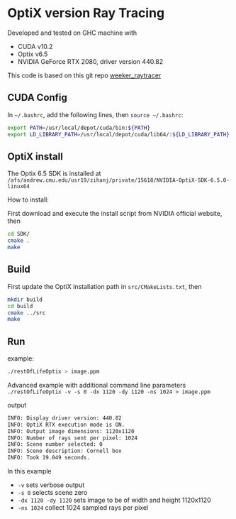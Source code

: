 # OptiX version Ray Tracing

Developed and tested on GHC machine with

* CUDA v10.2
* Optix v6.5
* NVIDIA GeForce RTX 2080, driver version 440.82

This code is based on this git repo [weeker_raytracer](https://github.com/idcrook/weeker_raytracer)

## CUDA Config

In `~/.bashrc`, add the following lines, then `source ~/.bashrc`:

``` bash
export PATH=/usr/local/depot/cuda/bin:${PATH}
export LD_LIBRARY_PATH=/usr/local/depot/cuda/lib64/:${LD_LIBRARY_PATH}
```

## OptiX install

The Optix 6.5 SDK is installed at
`/afs/andrew.cmu.edu/usr19/zihanj/private/15618/NVIDIA-OptiX-SDK-6.5.0-linux64`

How to install:

First download and execute the install script from NVIDIA official website, then

``` bash
cd SDK/
cmake .
make
```

## Build

First update the OptiX installation path in `src/CMakeLists.txt`, then

``` bash
mkdir build
cd build
cmake ../src
make
```

## Run

example:

``` bash
./restOfLifeOptix > image.ppm
```

Advanced example with additional command line parameters
`./restOfLifeOptix -v -s 0 -dx 1120 -dy 1120 -ns 1024 > image.ppm`

output

```bash
INFO: Display driver version: 440.82
INFO: OptiX RTX execution mode is ON.
INFO: Output image dimensions: 1120x1120
INFO: Number of rays sent per pixel: 1024
INFO: Scene number selected: 0
INFO: Scene description: Cornell box
INFO: Took 19.049 seconds.
```

In this example

* `-v` sets verbose output
* `-s 0` selects scene zero
* `-dx 1120 -dy 1120` sets image to be of width and height 1120x1120
* `-ns 1024` collect 1024 sampled rays per pixel
